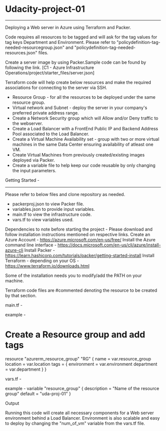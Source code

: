 # Udacity-project-01
*********************
Deploying a Web server in Azure using Terraform and Packer.

Code requires all resources to be tagged and will ask for the tag values for tag keys Department and Environment.
Please refer to "policydefinition-tag-needed-resourcegroup.json" and "policydefinition-tag-needed-resources.json" files.

Create a server image by using Packer.Sample code can be found by following the link.
[C1 - Azure Infrastructure Operations/project/starter_files/server.json]

Terraform code will help create below resources and make the required associations for connecting to the server via SSH.
- Resource Group - for all the resources to be deployed under the same resource group.
- Virtual network and Subnet - deploy the server in your company's preferred private address range.
- Create a Network Security group which will Allow and/or Deny traffic to the webserver.
- Create a Load Balancer with a FrontEnd Public IP and Backend Address Pool associated to the Load Balancer.
- Create a Virtual Machine Availability set - group with two or more virtual machines in the same Data Center ensuring availability of atleast one VM.
- Create Virtual Machines from previously created/existing images deployed via Packer.
- Create a variable file to help keep our code reusable by only changing the input parameters.

Getting Started - 
******************
Please refer to below files and clone repository as needed.
- packerproj.json to view Packer file.
- variables.json to provide input variables.
- main.tf to view the infrastructure code.
- vars.tf to view variables used.

Dependencies to note before starting the project - Please download and follow installation instructions mentioned on respective links.
Create an Azure Account - https://azure.microsoft.com/en-us/free/
Install the Azure command line interface - https://docs.microsoft.com/en-us/cli/azure/install-azure-cli
Install Packer - https://learn.hashicorp.com/tutorials/packer/getting-started-install
Install Terraform - depending on your OS - https://www.terraform.io/downloads.html

Some of the installation needs you to modify/add the PATH on your machine.

Terraform code files are #commented denoting the resource to be created by that section.

main.tf - 

  example - 
# Create a Resource group and add tags
resource "azurerm_resource_group" "RG" {
  name     = var.resource_group
  location = var.location
  tags = {
    environment = var.environment
	department = var.department
  }
}

vars.tf -

  example - 
variable "resource_group" {
  description = "Name of the resource group"
  default = "uda-proj-01"
}

Output

Running this code will create all necessary components for a Web server environment behind a Load Balancer.
Environment is also scalable and easy to deploy by changing the "num_of_vm" variable from the vars.tf file.



